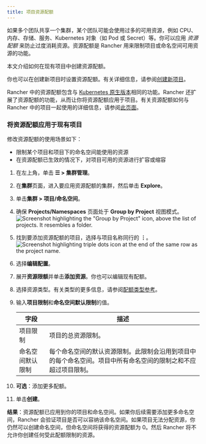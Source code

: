 ```yaml
---
title: 项目资源配额
---
```


如果多个团队共享一个集群，某个团队可能会使用过多的可用资源，例如 CPU、内存、存储、服务、Kubernetes 对象（如 Pod 或 Secret）等。你可以应用 _资源配额_ 来防止过度消耗资源。资源配额是 Rancher 用来限制项目或命名空间可用资源的功能。

本文介绍如何在现有项目中创建资源配额。

你也可以在创建新项目时设置资源配额。有关详细信息，请参阅[创建新项目](../how-to-guides/new-user-guides/manage-clusters/projects-and-namespaces.md#创建项目)。

Rancher 中的资源配额包含与 [Kubernetes 原生版本](https://kubernetes.io/docs/concepts/policy/resource-quotas/)相同的功能。Rancher 还扩展了资源配额的功能，从而让你将资源配额应用于项目。有关资源配额如何与 Rancher 中的项目一起使用的详细信息，请参阅[此页面](../how-to-guides/advanced-user-guides/manage-projects/manage-project-resource-quotas/about-project-resource-quotas.md)。

### 将资源配额应用于现有项目

修改资源配额的使用场景如下：

- 限制某个项目和项目下的命名空间能使用的资源
- 在资源配额已生效的情况下，对项目可用的资源进行扩容或缩容

1. 在左上角，单击 **☰ > 集群管理**。
1. 在**集群**页面，进入要应用资源配额的集群，然后单击 **Explore**。
1. 单击**集群 > 项目/命名空间**。
1. 确保 **Projects/Namespaces** 页面处于 **Group by Project** 视图模式。
   ![Screenshot highlighting the "Group by Project" icon, above the list of projects. It resembles a folder.](/img/edit-project-config-for-resource-quotas-group-by-project.png)

1. 找到要添加资源配额的项目，选择与项目名称同行的 **⋮**。
   ![Screenshot highlighting triple dots icon at the end of the same row as the project name.](/img/edit-project-config-for-resource-quotas-dots.png)

1. 选择**编辑配置**。

1. 展开**资源限额**并单击**添加资源**。你也可以编辑现有配额。

1. 选择资源类型。有关类型的更多信息，请参阅[配额类型参考](../how-to-guides/advanced-user-guides/manage-projects/manage-project-resource-quotas/resource-quota-types.md)。

1. 输入**项目限制**和**命名空间默认限制**的值。

   | 字段 | 描述 |
   | ----------------------- | -------------------------------------------------------------------------------------------------------- |
   | 项目限制 | 项目的总资源限制。 |
   | 命名空间默认限制 | 每个命名空间的默认资源限制。此限制会沿用到项目中的每个命名空间。项目中所有命名空间的限制之和不应超过项目限制。 |

1. **可选**：添加更多配额。

1. 单击**创建**。

**结果**：资源配额已应用到你的项目和命名空间。如果你后续需要添加更多命名空间，Rancher 会验证项目是否可以容纳该命名空间。如果项目无法分配资源，你仍然可以创建命名空间，但命名空间将获得的资源配额为 0。然后 Rancher 将不允许你创建任何受此配额限制的资源。
